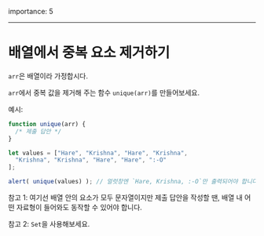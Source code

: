 importance: 5

---

# 배열에서 중복 요소 제거하기

`arr`은 배열이라 가정합시다.

`arr`에서 중복 값을 제거해 주는 함수 `unique(arr)`를 만들어보세요. 

예시:

```js
function unique(arr) {
  /* 제출 답안 */
}

let values = ["Hare", "Krishna", "Hare", "Krishna",
  "Krishna", "Krishna", "Hare", "Hare", ":-O"
];

alert( unique(values) ); // 얼럿창엔 `Hare, Krishna, :-O`만 출력되어야 합니다.
```

참고 1: 여기선 배열 안의 요소가 모두 문자열이지만 제출 답안을 작성할 땐, 배열 내 어떤 자료형이 들어와도 동작할 수 있어야 합니다.

참고 2: `Set`을 사용해보세요.
